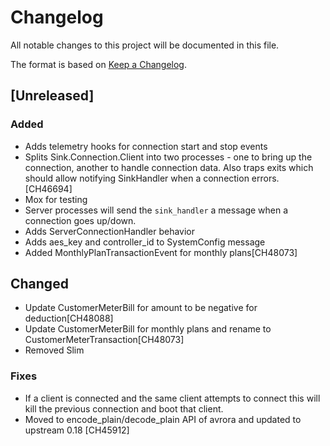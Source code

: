 # Changelog

All notable changes to this project will be documented in this file.

The format is based on [Keep a Changelog](https://keepachangelog.com/en/1.0.0/).

## [Unreleased]

### Added

- Adds telemetry hooks for connection start and stop events
- Splits Sink.Connection.Client into two processes - one to bring up the connection, another to handle connection data. Also traps exits which should allow notifying SinkHandler when a connection errors. [CH46694]
- Mox for testing
- Server processes will send the `sink_handler` a message when a connection goes up/down.
- Adds ServerConnectionHandler behavior
- Adds aes_key and controller_id to SystemConfig message
- Added MonthlyPlanTransactionEvent for monthly plans[CH48073]

## Changed
- Update CustomerMeterBill for amount to be negative for deduction[CH48088]
- Update CustomerMeterBill for monthly plans and rename to CustomerMeterTransaction[CH48073]
- Removed Slim


### Fixes

- If a client is connected and the same client attempts to connect this will kill the previous connection and boot that client.
- Moved to encode_plain/decode_plain API of avrora and updated to upstream 0.18 [CH45912]
